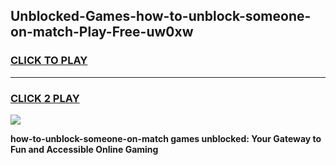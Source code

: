 
## Unblocked-Games-how-to-unblock-someone-on-match-Play-Free-uw0xw
<h3>
<a href="https://premium76.site?title=how-to-unblock-someone-on-match&ref=19M">CLICK TO PLAY</a></h3>
<hr>

<h3>
<a href="https://premium76.site?title=how-to-unblock-someone-on-match&ref=19M">CLICK 2 PLAY</a>
  
</h3>

<a href="https://premium76.site?title=how-to-unblock-someone-on-match&ref=19M"><img src="https://clearcache.store/games.png"></a>


**how-to-unblock-someone-on-match games unblocked: Your Gateway to Fun and Accessible Online Gaming**
